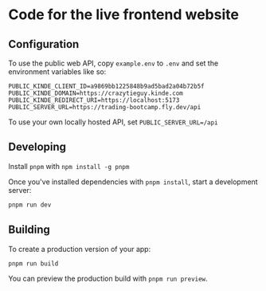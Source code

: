 # Code for the live frontend website

## Configuration

To use the public web API, copy `example.env` to `.env` and set the environment variables like so:

```
PUBLIC_KINDE_CLIENT_ID=a9869bb1225848b9ad5bad2a04b72b5f
PUBLIC_KINDE_DOMAIN=https://crazytieguy.kinde.com
PUBLIC_KINDE_REDIRECT_URI=https://localhost:5173
PUBLIC_SERVER_URL=https://trading-bootcamp.fly.dev/api
```

To use your own locally hosted API, set `PUBLIC_SERVER_URL=/api`

## Developing

Install `pnpm` with `npm install -g pnpm`

Once you've installed dependencies with `pnpm install`, start a development server:

```bash
pnpm run dev
```

## Building

To create a production version of your app:

```bash
pnpm run build
```

You can preview the production build with `pnpm run preview`.
